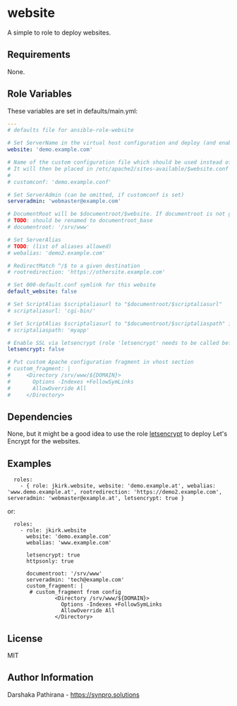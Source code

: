 website
=======

A simple to role to deploy websites.

Requirements
------------

None.

Role Variables
--------------

These variables are set in defaults/main.yml:
```yaml
---
# defaults file for ansible-role-website

# Set ServerName in the virtual host configuration and deploy (and enable) it as $website.conf in /etc/apache2/site-available
website: 'demo.example.com'

# Name of the custom configuration file which should be used instead of the the website template.
# It will then be placed in /etc/apache2/sites-available/$website.conf
#
# customconf: 'demo.example.conf'

# Set ServerAdmin (can be omitted, if customconf is set)
serveradmin: 'webmaster@example.com'

# DocumentRoot will be $documentroot/$website. If documentroot is not given, DocumentRoot defaults to /var/www/html/$website
# TODO: should be renamed to documentroot_base
# documentroot: '/srv/www'

# Set ServerAlias
# TODO: (list of aliases allowed)
# webalias: 'demo2.example.com'

# RedirectMatch ^/$ to a given destination
# rootredirection: 'https://othersite.example.com'

# Set 000-default.conf symlink for this website
default_website: false

# Set ScriptAlias $scriptaliasurl to "$documentroot/$scriptaliasurl"
# scriptaliasurl: 'cgi-bin/'

# Set ScriptAlias $scriptaliasurl to "$documentroot/$scriptaliaspath" instead of "$documentroot/$scriptaliasurl"
# scriptaliaspath: 'myapp'

# Enable SSL via letsencrypt (role 'letsencrypt' needs to be called before setting this to True)
letsencrypt: false

# Put custom Apache configuration fragment in vhost section
# custom_fragment: |
#     <Directory /srv/www/${DOMAIN}>
#       Options -Indexes +FollowSymLinks
#       AllowOverride All
#     </Directory>
```

Dependencies
------------

None, but it might be a good idea to use the role [letsencrypt](https://github.com/jkirk/ansible-role-letsencrypt) to deploy Let's Encrypt for the websites.

Examples
--------

```
  roles:
    - { role: jkirk.website, website: 'demo.example.at', webalias: 'www.demo.example.at', rootredirection: 'https://demo2.example.com', serveradmin: 'webmaster@example.at', letsencrypt: true }
```

or:
```
  roles:
    - role: jkirk.website
      website: 'demo.example.com'
      webalias: 'www.example.com'

      letsencrypt: true
      httpsonly: true

      documentroot: '/srv/www'
      serveradmin: 'tech@example.com'
      custom_fragment: |
       # custom_fragment from config
               <Directory /srv/www/${DOMAIN}>
                 Options -Indexes +FollowSymLinks
                 AllowOverride All
               </Directory>
```

License
-------

MIT

Author Information
------------------

Darshaka Pathirana - https://synpro.solutions
